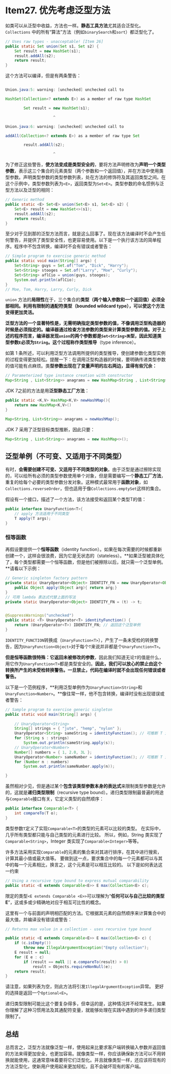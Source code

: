 # Item27. 优先考虑泛型方法



如类可以从泛型中收益，方法也一样。**静态工具方法**尤其适合泛型化。`Collections` 中的所有“算法”方法（例如`binarySearch`和`sort`）都泛型化了。



```java
// Uses raw types - unacceptable! [Item 26]
public static Set union(Set s1, Set s2) {
    Set result = new HashSet(s1);
    result.addAll(s2);
    return result;
}
```



这个方法可以编译，但是有两条警告：

```java

Union.java:5: warning: [unchecked] unchecked call to

HashSet(Collection<? extends E>) as a member of raw type HashSet

        Set result = new HashSet(s1);

                     ^

Union.java:6: warning: [unchecked] unchecked call to

addAll(Collection<? extends E>) as a member of raw type Set

        result.addAll(s2);

                     ^
```



为了修正这些警告，**使方法变成是类型安全的**，要将方法声明修改为**声明一个类型参数**，表示这三个集合的元素类型（两个参数和一个返回值），并在方法中使用类型参数。声明类型参数的类型参数列表，处在方法的修饰符及其返回类型之间。在这个示例中，类型参数列表为`<E>`，返回类型为`Set<E>`。类型参数的命名惯例与泛型方法以及泛型的相同：



```java
// Generic method
public static <E> Set<E> union(Set<E> s1, Set<E> s2) {
    Set<E> result = new HashSet<>(s1);
    result.addAll(s2);
    return result;
}
```



至少对于见到那的泛型方法而言，就是这么回事了。现在该方法编译时不会产生任何警告，并提供了类型安全性，也更容易使用。以下是一个执行该方法的简单程序。程序中不包含转换，编译时不会有错误或者警告：



```java
// Simple program to exercise generic method
public static void main(String[] args) {
    Set<String> guys = Set.of("Tom", "Dick", "Harry");
    Set<String> stooges = Set.of("Larry", "Moe", "Curly");
    Set<String> aflCio = union(guys, stooges);
    System.out.println(aflCio);
}
// Moe, Tom, Harry, Larry, Curly, Dick 
```



`union` 方法的**局限性**在于，三个集合的**类型（两个输入参数和一个返回值）必须全部相同。利用有限制的通配符类型（bounded wildcard type），可以使这个方法变得更加灵活。**



**泛型方法的一个显著特性是，无需明确指定类型参数的值，不像调用泛型构造器的时候是必须指定的。**编译器通过检查方法参数的类型来计算类型参数的值。对于上述的程序而言，编译器发现`union`的两个参数都是`Set<String>类`型，因此知道类型参数`E`必须为`String`。这个过程称作**类型推导**（type inference）。



如第 1 条所述，可以利用泛型方法调用所提供的类型推导，使创建参数化类型实例的过程变得更加轻松。提醒一下：在调用泛型构造器的时候，要明确传递类型参数的值可能有点麻烦。类**型参数出现在了变量声明的左右两边，显得有些冗余：**

```java
// Parameterized type instance creation with constructor
Map<String , List<String>> anagrams = new HashMap<String , List<String>>();
```



JDK 7之前的方法是用**泛型静态工厂方法**：

```java
public static <K,V> HashMap<K,V> newHashMap(){
    return new HashMap<K,V>()
}

Map<String, List<String>> anagrams = newHashMap();
```



JDK 7 采用了泛型目标类型推断，因此只要：

```java
Map<String , List<String>> anagrams = new HashMap<>();
```



## 泛型单例（不可变、又适用于不同类型）



有时，**会需要创建不可变、又适用于不同类型的对象**。由于泛型是通过擦除实现的，可以给所有必须的类型参数使用单个对象，但是需要编写一个**静态工厂方法**，重复的给每个必要的类型参数分发对象。这种模式最常用于**函数对象**，如`Collections.reverseOrder`，但也适用于像`Collections.emptySet`这样的集合。



假设有一个接口，描述了一个方法，该方法接受和返回某个类型T的值：



```java
public interface UnaryFunction<T>{
    // apply 方法适用于不同类型
    T apply(T args);
}
```



### 恒等函数

再假设要提供一个**恒等函数**（identity function）。如果在每次需要的时候都重新创建一个，这样会很浪费，因为它是无状态的（stateless）。**如果泛型被具体化了，每个类型都需要一个恒等函数，但是他们被擦除以后，就只需一个泛型单例。**请看以下示例：



```java
// Generic singleton factory pattern
private static UnaryOperator<Object> IDENTITY_FN = new UnaryOperator<Object>{
    public Object apply(Object arg){ return arg;}
}
// 可用 lambda 表达式代替上面的写法
private static UnaryOperator<Object> IDENTITY_FN = (t) -> t;


@SuppressWarnings("unchecked")
public static <T> UnaryOperator<T> identityFunction() {
    return (UnaryOperator<T>) IDENTITY_FN; // 返回这个泛型单例
}
```



`IDENTITY_FUNCTION`转换成（`UnaryFunction<T>`），产生了一条未受检的转换警告，因为`UnaryFunction<Object>`对于每个`T`来说并非都是个`UnaryFunction<T>`。



**但是恒等函数很特殊：它返回未被修改的参数**，因此我们知道无论`T`的值是什么，用它作为`UnaryFunction<T>`都是类型安全的。**因此，我们可以放心的禁止由这个转换所产生的未受检转换警告。一旦禁止，代码在编译时就不会出现任何错误或者警告。**



以下是一个范例程序，**利用泛型单例作为`UnaryFunction<String>`和`UnaryFunction<Number>`。**像往常一样，他不包含转换，编译时没有出现错误或者警告：



```java
// Sample program to exercise generic singleton
public static void main(String[] args) {
    
    // UnaryOperator<String>
    String[] strings = { "jute", "hemp", "nylon" };   
    UnaryOperator<String> sameString = identityFunction(); // 可推断 T 为 String
    for (String s : strings)
        System.out.println(sameString.apply(s));
    // UnaryOperator<Number>
    Number[] numbers = { 1, 2.0, 3L };  
    UnaryOperator<Number> sameNumber = identityFunction(); // 可推断 T 为 Number
    for (Number n : numbers)
        System.out.println(sameNumber.apply(n));

}
```



虽然相对少见，但是通过某个**包含该类型参数本身的表达式**来限制类型参数是允许的，这就是**递归类型限制**（recursive type bound）。递归类型限制最普遍的用途与`Comparable`接口有关，它定义类型的自然顺序：



```java
public interface Comparable<T> {
    int compareTo(T o);
}
```



类型参数`T`定义了实现`Comparable<T>`的类型的元素可以比较的类型。 在实际中，几乎所有类型都只能与自己类型的元素进行比较。 所以，例如，String 类实现了`Comparable<String>`，Integer 类实现了`Comparable<Integer>`等等。



许多方法采用实现`Comparable`的元素的集合来对其进行排序，在其中进行搜索，计算其最小值或最大值等。 要做到这一点，要求集合中的每一个元素都可以与其中的每一个元素相比，换言之，这个元素是可以相互比较的。 以下是如何表达这一约束



```java
// Using a recursive type bound to express mutual comparability
public static <E extends Comparable<E>> E max(Collection<E> c);
```



限定的类型`<E extends Comparable <E>>`可以理解为“**任何可以与自己比较的类型 E**”，这或多或少精确地对应于相互可比性的概念。

这里有一个与前面的声明相匹配的方法。它根据其元素的自然顺序来计算集合中的最大值，并编译没有错误或警告：



```java
// Returns max value in a collection - uses recursive type bound

public static <E extends Comparable<E>> E max(Collection<E> c) {
    if (c.isEmpty())
        throw new IllegalArgumentException("Empty collection");
    E result = null;
    for (E e : c)
        if (result == null || e.compareTo(result) > 0)
            result = Objects.requireNonNull(e);
    return result;
}
```



请注意，如果列表为空，则此方法将引发`IllegalArgumentException`异常。 更好的选择是返回一个`Optional<E>`。



递归类型限制可能比这个要复杂得多，但幸运的是，这种情况并不经常发生。如果你理解了这种习惯用法及其通配符变量，就能够处理在实践中遇到的许多递归类型限制了。



## 总结

总而言之，泛型方法就像泛型一样，使用起来比要求客户端转换输入参数并返回值的方法来得更加安全，也更加容易。就像类型一样，你应该确保新方法可以不用转换就能使用，这通常意味着要将它们泛型化。并且就像类型一样，还应该将现有的方法泛型化，使新用户使用起来更加轻松，且不会破坏现有的客户端。